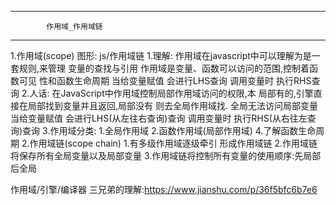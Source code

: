 -----------------------------------------------------------------
			作用域_作用域链
-----------------------------------------------------------------
  1.作用域(scope) 图形: js/作用域链
      1.理解: 作用域在javascript中可以理解为是一套规则,来管理
	      变量的查找与引用
	      作用域是变量、函数可以访问的范围,控制着函数可见
	      性和函数生命周期
	      当给变量赋值 会进行LHS查询
	      调用变量时 执行RHS查询
      2.人话: 在JavaScript中作用域控制局部作用域访问的权限,本
              局部有的,引擎直接在局部找到变量并且返回,局部没有
	      则去全局作用域找.  全局无法访问局部变量
	      当给变量赋值 会进行LHS(从左往右查询)查询
	      调用变量时 执行RHS(从右往左查询)查询
      3.作用域分类:
	    1.全局作用域
	    2.函数作用域(局部作用域)
      4.了解函数生命周期
  2.作用域链(scope chain)
      1.有多级作用域逐级牵引 形成作用域链
      2.作用域链将保存所有全局变量以及局部变量
      3.作用域链将控制所有变量的使用顺序:先局部 后全局




作用域/引擎/编译器 三兄弟的理解:https://www.jianshu.com/p/36f5bfc6b7e6